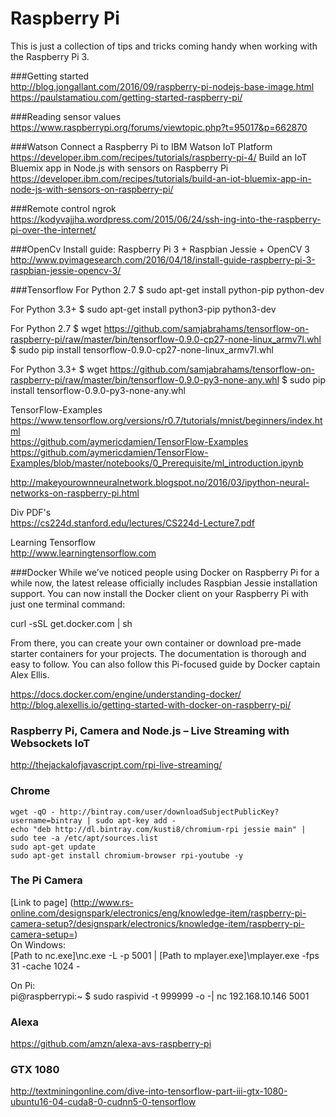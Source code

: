 # Raspberry Pi
This is just a collection of tips and tricks coming handy when working with the Raspberry Pi 3.

###Getting started  
http://blog.jongallant.com/2016/09/raspberry-pi-nodejs-base-image.html
https://paulstamatiou.com/getting-started-raspberry-pi/   

###Reading sensor values
https://www.raspberrypi.org/forums/viewtopic.php?t=95017&p=662870

###Watson
Connect a Raspberry Pi to IBM Watson IoT Platform  
https://developer.ibm.com/recipes/tutorials/raspberry-pi-4/
Build an IoT Bluemix app in Node.js with sensors on Raspberry Pi  
https://developer.ibm.com/recipes/tutorials/build-an-iot-bluemix-app-in-node-js-with-sensors-on-raspberry-pi/

###Remote control
ngrok   
https://kodyvajjha.wordpress.com/2015/06/24/ssh-ing-into-the-raspberry-pi-over-the-internet/

###OpenCv
Install guide: Raspberry Pi 3 + Raspbian Jessie + OpenCV 3
http://www.pyimagesearch.com/2016/04/18/install-guide-raspberry-pi-3-raspbian-jessie-opencv-3/

###Tensorflow
For Python 2.7
$ sudo apt-get install python-pip python-dev

For Python 3.3+
$ sudo apt-get install python3-pip python3-dev

For Python 2.7
$ wget https://github.com/samjabrahams/tensorflow-on-raspberry-pi/raw/master/bin/tensorflow-0.9.0-cp27-none-linux_armv7l.whl
$ sudo pip install tensorflow-0.9.0-cp27-none-linux_armv7l.whl

For Python 3.3+
$ wget https://github.com/samjabrahams/tensorflow-on-raspberry-pi/raw/master/bin/tensorflow-0.9.0-py3-none-any.whl
$ sudo pip install tensorflow-0.9.0-py3-none-any.whl


TensorFlow-Examples   
https://www.tensorflow.org/versions/r0.7/tutorials/mnist/beginners/index.html   
https://github.com/aymericdamien/TensorFlow-Examples   
https://github.com/aymericdamien/TensorFlow-Examples/blob/master/notebooks/0_Prerequisite/ml_introduction.ipynb

http://makeyourownneuralnetwork.blogspot.no/2016/03/ipython-neural-networks-on-raspberry-pi.html

Div PDF's  
https://cs224d.stanford.edu/lectures/CS224d-Lecture7.pdf  

Learning Tensorflow   
http://www.learningtensorflow.com

###Docker
While we’ve noticed people using Docker on Raspberry Pi for a while now, the latest release officially includes Raspbian Jessie installation support. You can now install the Docker client on your Raspberry Pi with just one terminal command:

curl -sSL get.docker.com | sh

From there, you can create your own container or download pre-made starter containers for your projects. The documentation is thorough and easy to follow. You can also follow this Pi-focused guide by Docker captain Alex Ellis.

https://docs.docker.com/engine/understanding-docker/
http://blog.alexellis.io/getting-started-with-docker-on-raspberry-pi/

### Raspberry Pi, Camera and Node.js – Live Streaming with Websockets IoT  
http://thejackalofjavascript.com/rpi-live-streaming/

### Chrome  
    wget -qO - http://bintray.com/user/downloadSubjectPublicKey?username=bintray | sudo apt-key add -
    echo "deb http://dl.bintray.com/kusti8/chromium-rpi jessie main" | sudo tee -a /etc/apt/sources.list
    sudo apt-get update
    sudo apt-get install chromium-browser rpi-youtube -y
    
### The Pi Camera   
[Link to page] (http://www.rs-online.com/designspark/electronics/eng/knowledge-item/raspberry-pi-camera-setup?/designspark/electronics/knowledge-item/raspberry-pi-camera-setup=)   
On Windows:   
[Path to nc.exe]\nc.exe -L -p 5001 | [Path to mplayer.exe]\mplayer.exe -fps 31 -cache 1024 -

On Pi:   
pi@raspberrypi:~ $ sudo raspivid -t 999999 -o -| nc 192.168.10.146 5001

### Alexa
https://github.com/amzn/alexa-avs-raspberry-pi

### GTX 1080
http://textminingonline.com/dive-into-tensorflow-part-iii-gtx-1080-ubuntu16-04-cuda8-0-cudnn5-0-tensorflow


